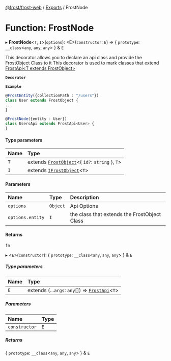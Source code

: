 [@frost/frost-web](../modules.md) / [Exports](../modules.md) / FrostNode

# Function: FrostNode

▸ **FrostNode**<`T`, `I`\>(`options`): <E\>(`constructor`: `E`) => { `prototype`: `__class`<`any`, `any`, `any`\>  } & `E`

This decorator allows you to declare an api class and provide the FrostObject Class to it
This decorator is used to mark classes that extend [FrostApi<T extends FrostObject\>](../classes/FrostApi.md)

**`Decorator`**

**`Example`**

```ts
@FrostEntity({collectionPath : "/users"})
class User extends FrostObject {
...
}

@FrostNode({entity : User})
class UsersApi extends FrostApi<User> {
}
```

#### Type parameters

| Name | Type |
| :------ | :------ |
| `T` | extends [`FrostObject`](../classes/FrostObject.md)<{ `id?`: `string`  }, `T`\> |
| `I` | extends [`IFrostObject`](../types/IFrostObject.md)<`T`\> |

#### Parameters

| Name | Type | Description |
| :------ | :------ | :------ |
| `options` | `Object` | Api Options |
| `options.entity` | `I` | the class that extends the FrostObject Class |

#### Returns

`fn`

▸ <`E`\>(`constructor`): { `prototype`: `__class`<`any`, `any`, `any`\>  } & `E`

##### Type parameters

| Name | Type |
| :------ | :------ |
| `E` | extends (...`args`: `any`[]) => [`FrostApi`](../classes/FrostApi.md)<`T`\> |

##### Parameters

| Name | Type |
| :------ | :------ |
| `constructor` | `E` |

##### Returns

{ `prototype`: `__class`<`any`, `any`, `any`\>  } & `E`
